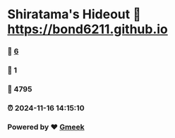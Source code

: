 # Shiratama's Hideout :link: https://bond6211.github.io 
### :page_facing_up: [6](https://bond6211.github.io/tag.html) 
### :speech_balloon: 1 
### :hibiscus: 4795 
### :alarm_clock: 2024-11-16 14:15:10 
### Powered by :heart: [Gmeek](https://github.com/Meekdai/Gmeek)
